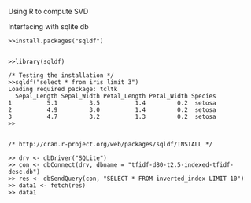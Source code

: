 Using R to compute SVD

Interfacing with sqlite db

	>>install.packages("sqldf")
	
	
	>>library(sqldf)
	
	/* Testing the installation */
	>>sqldf("select * from iris limit 3")
	Loading required package: tcltk
	  Sepal_Length Sepal_Width Petal_Length Petal_Width Species
	1          5.1         3.5          1.4         0.2  setosa
	2          4.9         3.0          1.4         0.2  setosa
	3          4.7         3.2          1.3         0.2  setosa
	>>
	
	
	/* http://cran.r-project.org/web/packages/sqldf/INSTALL */
	
	>> drv <- dbDriver("SQLite")
	>> con <- dbConnect(drv, dbname = "tfidf-d80-t2.5-indexed-tfidf-desc.db")
	>> res <- dbSendQuery(con, "SELECT * FROM inverted_index LIMIT 10")
	>> data1 <- fetch(res)
	>> data1
